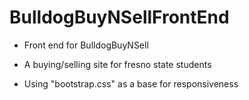 # BulldogBuyNSellFrontEnd<br>

- Front end for BulldogBuyNSell<br>
- A buying/selling site for fresno state students<br>

- Using "bootstrap.css" as a base for responsiveness<br>
